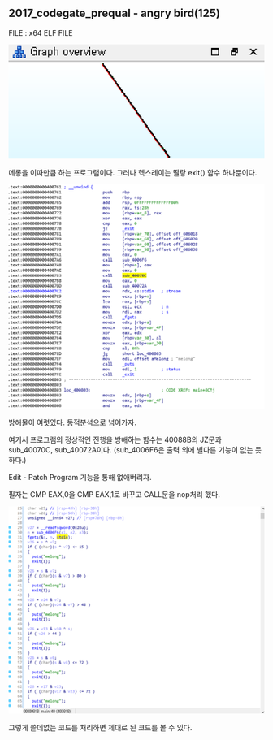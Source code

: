 ## 2017_codegate_prequal - angry bird(125)

FILE : x64 ELF FILE

![](./image/1.png)

메롱을 이따만큼 하는 프로그램이다. 그러나 헥스레이는 딸랑 exit() 함수 하나뿐이다.

![](./image/2.png)

방해물이 여럿있다. 동적분석으로 넘어가자.



여기서 프로그램의 정상적인 진행을 방해하는 함수는 40088B의 JZ문과 sub_40070C, sub_40072A이다. (sub_4006F6은 출력 외에 별다른 기능이 없는 듯 하다.)

Edit - Patch Program 기능을 통해 없애버리자.



필자는 CMP EAX,0을 CMP EAX,1로 바꾸고 CALL문을 nop처리 했다. 

![](./image/3.png)

그렇게 쓸데없는 코드를 처리하면 제대로 된 코드를 볼 수 있다.

